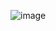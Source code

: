 ![image](https://user-images.githubusercontent.com/55918866/166461723-a4d4b3f4-93e7-4b05-abe1-02187b13b42b.png)
